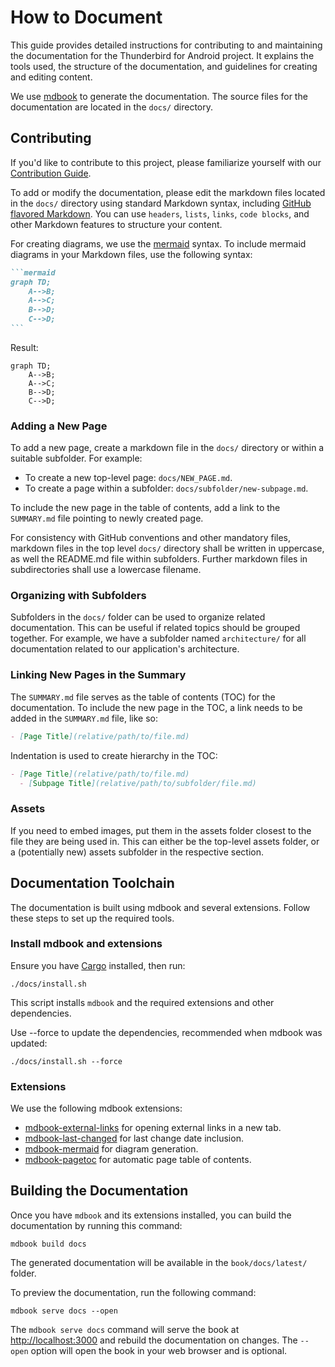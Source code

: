 # How to Document

This guide provides detailed instructions for contributing to and maintaining the documentation for the Thunderbird for Android project. It explains the tools used, the structure of the documentation, and guidelines for creating and editing content.

We use [mdbook](https://rust-lang.github.io/mdBook/) to generate the documentation. The source files for the documentation are located in the `docs/` directory.

## Contributing

If you'd like to contribute to this project, please familiarize yourself with our [Contribution Guide](CONTRIBUTING.md).

To add or modify the documentation, please edit the markdown files located in the `docs/` directory using standard Markdown syntax, including [GitHub flavored Markdown](https://github.github.com/gfm/). You can use `headers`, `lists`, `links`, `code blocks`, and other Markdown features to structure your content.

For creating diagrams, we use the [mermaid](https://mermaid-js.github.io/mermaid/#/) syntax. To include mermaid diagrams in your Markdown files, use the following syntax:

````markdown
```mermaid
graph TD;
    A-->B;
    A-->C;
    B-->D;
    C-->D;
```
````

Result:

```mermaid
graph TD;
    A-->B;
    A-->C;
    B-->D;
    C-->D;
```

### Adding a New Page

To add a new page, create a markdown file in the `docs/` directory or within a suitable subfolder. For example:

- To create a new top-level page: `docs/NEW_PAGE.md`.
- To create a page within a subfolder: `docs/subfolder/new-subpage.md`.

To include the new page in the table of contents, add a link to the `SUMMARY.md` file pointing to newly created page.

For consistency with GitHub conventions and other mandatory files, markdown files in the top level
`docs/` directory shall be written in uppercase, as well the README.md file within subfolders.
Further markdown files in subdirectories shall use a lowercase filename.

### Organizing with Subfolders

Subfolders in the `docs/` folder can be used to organize related documentation. This can be useful if related topics should be grouped together. For example, we have a subfolder named `architecture/` for all documentation related to our application's architecture.

### Linking New Pages in the Summary

The `SUMMARY.md` file serves as the table of contents (TOC) for the documentation. To include the new page in the TOC, a link needs to be added in the `SUMMARY.md` file, like so:

```markdown
- [Page Title](relative/path/to/file.md)
```

Indentation is used to create hierarchy in the TOC:

```markdown
- [Page Title](relative/path/to/file.md)
  - [Subpage Title](relative/path/to/subfolder/file.md)
```

### Assets

If you need to embed images, put them in the assets folder closest to the file they are being used
in. This can either be the top-level assets folder, or a (potentially new) assets subfolder in the
respective section.

## Documentation Toolchain

The documentation is built using mdbook and several extensions. Follow these steps to set up the required tools.

### Install mdbook and extensions

Ensure you have [Cargo](https://doc.rust-lang.org/cargo/) installed, then run:

```shell
./docs/install.sh
```

This script installs `mdbook` and the required extensions and other dependencies.

Use --force to update the dependencies, recommended when mdbook was updated:

```shell
./docs/install.sh --force
```

### Extensions

We use the following mdbook extensions:

- [mdbook-external-links](https://github.com/jonahgoldwastaken/mdbook-external-links) for opening external links in a new tab.
- [mdbook-last-changed](https://github.com/badboy/mdbook-last-changed) for last change date inclusion.
- [mdbook-mermaid](https://github.com/badboy/mdbook-mermaid) for diagram generation.
- [mdbook-pagetoc](https://github.com/slowsage/mdbook-pagetoc) for automatic page table of contents.

## Building the Documentation

Once you have `mdbook` and its extensions installed, you can build the documentation by running this command:

```shell
mdbook build docs
```

The generated documentation will be available in the `book/docs/latest/` folder.

To preview the documentation, run the following command:

```shell
mdbook serve docs --open
```

The `mdbook serve docs` command will serve the book at [http://localhost:3000](http://localhost:3000) and rebuild the documentation on changes. The `--open` option will open the book in your web browser and is optional.

